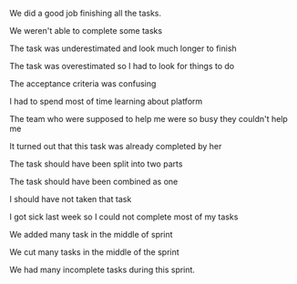 We did a good job finishing all the tasks.

We weren't able to complete some tasks

The task was underestimated and look much longer to finish

The task was overestimated so I had to look for things to do

The acceptance criteria was confusing

I had to spend most of time learning about platform

The team who were supposed to help me were so busy they couldn't help me

It turned out that this task was already completed by her

The task should have been split into two parts

The task should have been combined as one

I should have not taken that task

I got sick last week so I could not complete most of my tasks

We added many task in the middle of sprint

We cut many tasks in the middle of the sprint

We had many incomplete tasks during this sprint.

